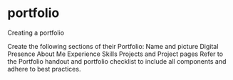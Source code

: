 # portfolio
Creating a portfolio

Create the following sections of their Portfolio:
Name and picture
Digital Presence 
About Me
Experience 
Skills
Projects and Project pages
Refer to the Portfolio handout and portfolio checklist to include all components and adhere to best practices.

